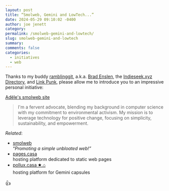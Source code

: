 ```yaml
---
layout: post
title: “Smolweb, Gemini and LowTech...”
date: 2024-05-29 09:10:02 -0400
author: joe jenett
category: 
permalink: /smolweb-gemini-and-lowtech/
slug: smolweb-gemini-and-lowtech
summary: 
comments: false
categories:
  - initiatives
  - web
---
```

<p>
Thanks to my buddy  <a title="ramblinggit at Pinboard" href="https://pinboard.in/u:ramblinggit">ramblinggit</a>, a.k.a. <a title="Brad Enslen" href="https://ramblinggit.com/">Brad Enslen</a>, the <a title="Indieseek.xyz Directory" href="https://indieseek.xyz/links/">Indieseek.xyz Directory</a>, 
and <a title="Link Punk: A Linkblog" href="https://linkpunk.micro.blog/">Link Punk</a>, please allow me to introduce you to an impressive personal initiative:
</p>
<p>
<a title="Adële's smolweb site" href="https://adele.pages.casa/md/index.md">Adële's smolweb site</a>
</p>
<blockquote><p>I'm a fervent advocate, blending my background in computer science with my commitment to environmental activism. My mission is to leverage technology for positive change, focusing on simplicity, sustainability, and empowerment.</p></blockquote>
<em>Related</em>:
<ul>
<li><a title="smolweb" href="https://smolweb.org/">smolweb</a><br>“<em>Promoting a simple unbloated web!”</em></li>
<li><a title="pages.casa" href="https://pages.casa/">pages.casa</a><br>hosting platform dedicated to static web pages</li>
<li><a title="pollux.casa 🟊.⌂" href="https://pollux.casa/">pollux.casa 🟊.⌂</a><br>hosting platform for Gemini capsules</li>
</ul>
<span style="font-size:1.2em;">👍</span>

<a href="https://brid.gy/publish/mastodon">